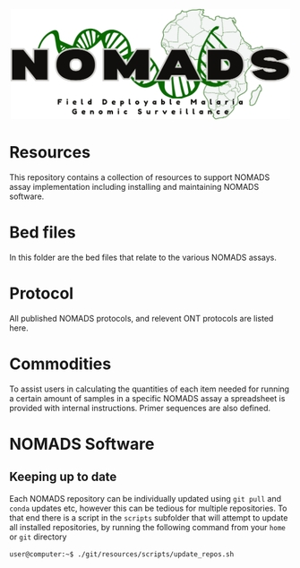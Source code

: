 <p align="center"><img src="misc/nomads_logo.png" width="500"></p>

# Resources
This repository contains a collection of resources to support NOMADS assay implementation including installing and maintaining NOMADS software.

# Bed files
In this folder are the bed files that relate to the various NOMADS assays. 

# Protocol
All published NOMADS protocols, and relevent ONT protocols are listed here.


# Commodities
To assist users in calculating the quantities of each item needed for running a certain amount of samples in a specific NOMADS assay a spreadsheet is provided with internal instructions. Primer sequences are also defined.

# NOMADS Software
## Keeping up to date
Each NOMADS repository can be individually updated using `git pull` and `conda` updates etc, however this can be tedious for multiple repositories. To that end there is a script in the `scripts` subfolder that will attempt to update all installed repositories, by running the following command from your `home` or `git` directory
```
user@computer:~$ ./git/resources/scripts/update_repos.sh
```
